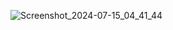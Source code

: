![Screenshot_2024-07-15_04_41_44](https://github.com/user-attachments/assets/60380c86-4eba-4fb4-b1ec-ef2235ca0523)
